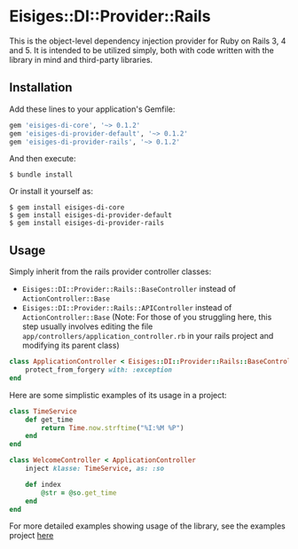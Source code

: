 # Eisiges::DI::Provider::Rails

This is the object-level dependency injection provider for Ruby on Rails 3, 4 and 5. It is intended to be utilized simply, both with code written with the library in mind and third-party libraries.

## Installation

Add these lines to your application's Gemfile:

```ruby
gem 'eisiges-di-core', '~> 0.1.2'
gem 'eisiges-di-provider-default', '~> 0.1.2'
gem 'eisiges-di-provider-rails', '~> 0.1.2'
```

And then execute:

    $ bundle install

Or install it yourself as:

    $ gem install eisiges-di-core
    $ gem install eisiges-di-provider-default
    $ gem install eisiges-di-provider-rails

## Usage

Simply inherit from the rails provider controller classes:
- `Eisiges::DI::Provider::Rails::BaseController` instead of `ActionController::Base`
- `Eisiges::DI::Provider::Rails::APIController` instead of `ActionController::Base`
(Note: For those of you struggling here, this step usually involves editing the file `app/controllers/application_controller.rb` in your rails project and modifying its parent class)

```ruby
class ApplicationController < Eisiges::DI::Provider::Rails::BaseController
	protect_from_forgery with: :exception
end
```

Here are some simplistic examples of its usage in a project:
```ruby
class TimeService
	def get_time
		return Time.now.strftime("%I:%M %P")
	end
end

class WelcomeController < ApplicationController
	inject klasse: TimeService, as: :so

	def index
		@str = @so.get_time
	end
end
```

For more detailed examples showing usage of the library, see the examples project [here](http://gitlab.mccollum.enterprises/rails-di/example)

